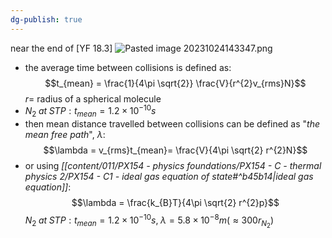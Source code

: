 ```yaml
---
dg-publish: true
---
```


near the end of [YF 18.3]
![Pasted image 20231024143347.png](/img/user/pics/Pasted%20image%2020231024143347.png) 
- the average time between collisions is defined as: 
$$t_{mean} = \frac{1}{4\pi \sqrt{2}} \frac{V}{r^{2}v_{rms}N}$$
		$r=$ radius of a spherical molecule
- $N_{2} \; at \; STP : t_{mean} = 1.2 \times 10^{-10}s$
- then mean distance travelled between collisions can be defined as "*the mean free path*", $\lambda$: 
$$\lambda = v_{rms}t_{mean}= \frac{V}{4\pi \sqrt{2} r^{2}N}$$
- or using *[[content/011/PX154 - physics foundations/PX154 - C - thermal physics 2/PX154 - C1 - ideal gas equation of state#^b45b14\|ideal gas equation]]*: 
$$\lambda = \frac{k_{B}T}{4\pi \sqrt{2} r^{2}p}$$
	$N_{2} \; at \; STP: t_{mean}=1.2\times 10^{-10}s,\; \lambda = 5.8 \times 10^{-8}m (\approx 300r_{N_2})$ 

